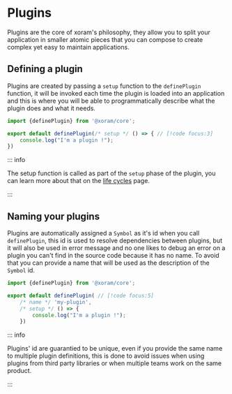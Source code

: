 # Plugins

Plugins are the core of xoram's philosophy, they allow you to split your
application in smaller atomic pieces that you can compose to create complex yet
easy to maintain applications.

## Defining a plugin

Plugins are created by passing a `setup` function to the `definePlugin`
function, it will be invoked each time the plugin is loaded into an application
and this is where you will be able to programmatically describe what the plugin
does and what it needs.

```js
import {definePlugin} from '@xoram/core';

export default definePlugin(/* setup */ () => { // [!code focus:3]
	console.log("I'm a plugin !");
})
```

::: info

The setup function is called as part of the `setup` phase of the plugin, you can
learn more about that on the [life cycles](/guide/concepts-in-depth/life-cycle)
page.

:::

## Naming your plugins

Plugins are automatically assigned a `Symbol` as it's id when you call
`definePlugin`, this id is used to resolve dependencies between plugins, but it
will also be used in error message and no one likes to debug an error on a
plugin you can't find in the source code because it has no name. To avoid that
you can provide a name that will be used as the description of the `Symbol`
id.

```js {4}
import {definePlugin} from '@xoram/core';

export default definePlugin( // [!code focus:5]
	/* name */ 'my-plugin',
	/* setup */ () => {
		console.log("I'm a plugin !");
	})
```

::: info

Plugins' id are guarantied to be unique, even if you provide the same name to
multiple plugin definitions, this is done to avoid issues when using plugins
from third party libraries or when multiple teams work on the same product.

:::